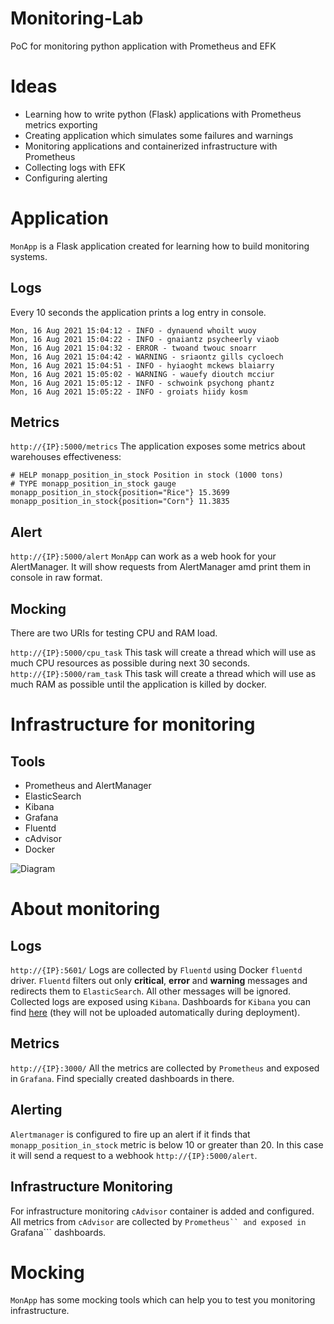 # Monitoring-Lab
PoC for monitoring python application with Prometheus and EFK

# Ideas

- Learning how to write python (Flask) applications with Prometheus metrics exporting
- Creating application which simulates some failures and warnings
- Monitoring applications and containerized infrastructure with Prometheus
- Collecting logs with EFK
- Configuring alerting

# Application

```MonApp``` is a Flask application created for learning how to build monitoring systems.

## Logs

Every 10 seconds the application prints a log entry in console. 

```
Mon, 16 Aug 2021 15:04:12 - INFO - dynauend whoilt wuoy
Mon, 16 Aug 2021 15:04:22 - INFO - gnaiantz psycheerly viaob
Mon, 16 Aug 2021 15:04:32 - ERROR - twoand twouc snoarr
Mon, 16 Aug 2021 15:04:42 - WARNING - sriaontz gills cycloech
Mon, 16 Aug 2021 15:04:51 - INFO - hyiaoght mckews blaiarry
Mon, 16 Aug 2021 15:05:02 - WARNING - wauefy dioutch mcciur
Mon, 16 Aug 2021 15:05:12 - INFO - schwoink psychong phantz
Mon, 16 Aug 2021 15:05:22 - INFO - groiats hiidy kosm
```
## Metrics 

```http://{IP}:5000/metrics```
The application exposes some metrics about warehouses effectiveness:
```
# HELP monapp_position_in_stock Position in stock (1000 tons)
# TYPE monapp_position_in_stock gauge
monapp_position_in_stock{position="Rice"} 15.3699
monapp_position_in_stock{position="Corn"} 11.3835
```

## Alert

```http://{IP}:5000/alert```
```MonApp``` can work as a web hook for your AlertManager. It will show requests from AlertManager amd print them in console in raw format.

## Mocking

There are two URIs for testing CPU and RAM load.

```http://{IP}:5000/cpu_task```
This task will create a thread which will use as much CPU resources as possible during next 30 seconds.
```http://{IP}:5000/ram_task```
This task will create a thread which will use as much RAM as possible until the application is killed by docker.


# Infrastructure for monitoring

## Tools

- Prometheus and AlertManager
- ElasticSearch
- Kibana
- Grafana
- Fluentd
- cAdvisor
- Docker

![Diagram](/docs/diagram.png)


# About monitoring

## Logs

```http://{IP}:5601/```
Logs are collected by ```Fluentd``` using Docker ```fluentd``` driver. ```Fluentd``` filters out only **critical**, **error** and **warning** messages and redirects them to ```ElasticSearch```. All other messages will be ignored.
Collected logs are exposed using ```Kibana```. Dashboards for ```Kibana``` you can find [here](/kibana/MonApp.ndjson) (they will not be uploaded automatically during deployment).

## Metrics

```http://{IP}:3000/```
All the metrics are collected by ```Prometheus``` and exposed in ```Grafana```. Find specially created dashboards in there.

## Alerting

```Alertmanager``` is configured to fire up an alert if it finds that ```monapp_position_in_stock``` metric is below 10 or greater than 20. In this case it will send a request to a webhook ```http://{IP}:5000/alert```.

## Infrastructure Monitoring

For infrastructure monitoring ```cAdvisor``` container is added and configured. All metrics from ```cAdvisor``` are collected by ```Prometheus`` and exposed in ```Grafana``` dashboards.

# Mocking

```MonApp``` has some mocking tools which can help you to test you monitoring infrastructure.

